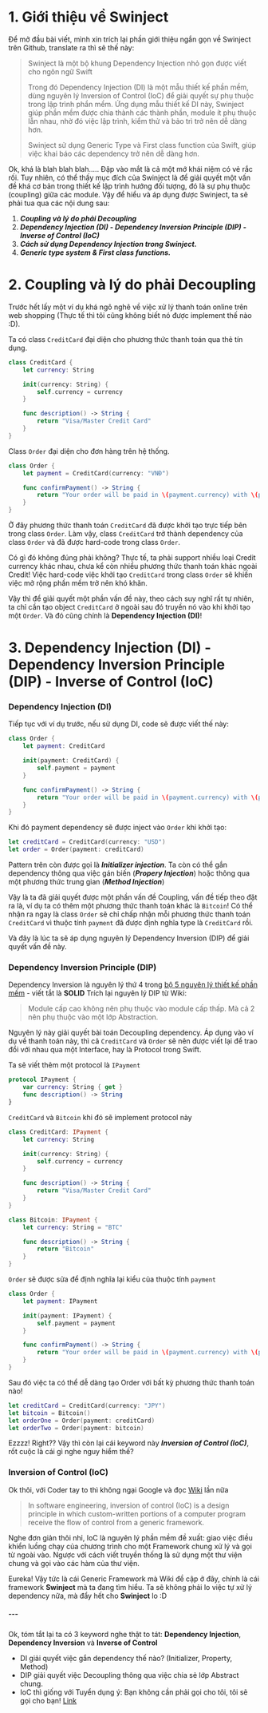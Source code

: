 # 1. Giới thiệu về Swinject
Để mở đầu bài viết, mình xin trích lại phần giới thiệu ngắn gọn về Swinject trên Github, translate ra thì sẽ thế này:
> Swinject là một bộ khung Dependency Injection nhỏ gọn được viết cho ngôn ngữ Swift
> 
> Trong đó Dependency Injection (DI) là một mẫu thiết kế phần mềm, dùng nguyên lý Inversion of Control (IoC) để giải quyết sự phụ thuộc trong lập trình phần mềm. Ứng dụng mẫu thiết kế DI này, Swinject giúp phần mềm được chia thành các thành phần, module ít phụ thuộc lẫn nhau, nhờ đó việc lập trình, kiểm thử và bảo trì trở nên dễ dàng hơn.
> 
> Swinject sử dụng Generic Type và First class function của Swift, giúp việc khai báo các dependency trở nên dễ dàng hơn.

Ok, khá là blah blah blah.....
Đập vào mắt là cả một mớ khái niệm có vẻ rắc rối. Tuy nhiên, có thể thấy mục đích của Swinject là để giải quyết một vấn đề khá cơ bản trong thiết kế lập trình hướng đối tượng, đó là sự phụ thuộc (coupling) giữa các module. Vậy để hiểu và áp dụng được Swinject, ta sẽ phải tua qua các nội dung sau:

1. **_Coupling và lý do phải Decoupling_**
2. **_Dependency Injection (DI) - Dependency Inversion Principle (DIP) - Inverse of Control (IoC)_**
3. **_Cách sử dụng Dependency Injection trong Swinject._**
4. **_Generic type system & First class functions._**

# 2. Coupling và lý do phải Decoupling
Trước hết lấy một ví dụ khá ngô nghê về việc xử lý thanh toán online trên web shopping (Thực tế thì tôi cũng không biết nó được implement thế nào :D).

Ta có class `CreditCard` đại diện cho phương thức thanh toán qua thẻ tín dụng.
```swift
class CreditCard {
    let currency: String

    init(currency: String) {
        self.currency = currency
    }

    func description() -> String {
        return "Visa/Master Credit Card"
    }
}
``` 

Class `Order` đại diện cho đơn hàng trên hệ thống.
```swift
class Order {
    let payment = CreditCard(currency: "VNĐ")

    func confirmPayment() -> String {
        return "Your order will be paid in \(payment.currency) with \(payment.description)!"
    }
}
```
Ở đây phương thức thanh toán `CreditCard` đã được khởi tạo trực tiếp bên trong class `Order`. Làm vậy, class `CreditCard` trở thành dependency của class `Order` và đã được hard-code trong class `Order`. 

Có gì đó không đúng phải không? Thực tế, ta phải support nhiều loại Credit currency khác nhau, chưa kể còn nhiều phương thức thanh toán khác ngoài Credit! Việc hard-code việc khởi tạo `CreditCard` trong class `Order` sẽ khiến việc mở rộng phần mềm trở nên khó khăn.

Vậy thì để giải quyết một phần vấn đề này, theo cách suy nghĩ rất tự nhiên, ta chỉ cần tạo object `CreditCard` ở ngoài sau đó truyền nó vào khi khởi tạo một `Order`. Và đó cũng chính là **Dependency Injection (DI)**!

# 3. Dependency Injection (DI) - Dependency Inversion Principle (DIP) - Inverse of Control (IoC)
### Dependency Injection (DI)
Tiếp tục với ví dụ trước, nếu sử dụng DI, code sẽ được viết thế này:

```swift
class Order {
    let payment: CreditCard

    init(payment: CreditCard) {
        self.payment = payment
    }

    func confirmPayment() -> String {
        return "Your order will be paid in \(payment.currency) with \(payment.description)!"
    }
}
```

Khi đó payment dependency sẽ được inject vào `Order` khi khởi tạo:
```swift
let creditCard = CreditCard(currency: "USD")
let order = Order(payment: creditCard)
```

Pattern trên còn được gọi là **_Initializer injection_**. Ta còn có thể gắn dependency thông qua việc gán biến (**_Propery Injection_**) hoặc thông qua một phương thức trung gian (**_Method Injection_**)

Vậy là ta đã giải quyết được một phần vấn đề Coupling, vấn đề tiếp theo đặt ra là, ví dụ ta có thêm một phương thức thanh toán khác là `Bitcoin`! Có thể nhận ra ngay là class `Order` sẽ chỉ chấp nhận mỗi phương thức thanh toán `CreditCard` vì thuộc tính `payment` đã được định nghĩa type là `CreditCard` rồi.

Và đây là lúc ta sẽ áp dụng nguyên lý Dependency Inversion (DIP) để giải quyết vấn đề này.

### Dependency Inversion Principle (DIP)
Dependency Inversion là nguyên lý thứ 4 trong [bộ 5 nguyên lý thiết kế phần mềm](https://en.wikipedia.org/wiki/Dependency_inversion_principle) - viết tắt là **SOLID**
Trích lại nguyên lý DIP từ Wiki:
>Module cấp cao không nên phụ thuộc vào module cấp thấp. Mà cả 2 nên phụ thuộc vào một lớp Abstraction.

Nguyên lý này giải quyết bài toán Decoupling dependency. Áp dụng vào ví dụ về thanh toán này, thì cả `CreditCard` và `Order` sẽ nên được viết lại để trao đổi với nhau qua một Interface, hay là Protocol trong Swift.

Ta sẽ viết thêm một protocol là `IPayment`
```swift
protocol IPayment {
    var currency: String { get }
    func description() -> String
}
```

`CreditCard` và `Bitcoin` khi đó sẽ implement protocol này
```swift
class CreditCard: IPayment {
    let currency: String

    init(currency: String) {
        self.currency = currency
    }

    func description() -> String {
        return "Visa/Master Credit Card"
    }
}

class Bitcoin: IPayment {
    let currency: String = "BTC"

    func description() -> String {
        return "Bitcoin"
    }
}
```

`Order` sẽ được sửa để định nghĩa lại kiểu của thuộc tính `payment`
```swift
class Order {
    let payment: IPayment

    init(payment: IPayment) {
        self.payment = payment
    }

    func confirmPayment() -> String {
        return "Your order will be paid in \(payment.currency) with \(payment.description)!"
    }
}
```

Sau đó việc ta có thể dễ dàng tạo Order với bất kỳ phương thức thanh toán nào!
```swift
let creditCard = CreditCard(currency: "JPY")
let bitcoin = Bitcoin()
let orderOne = Order(payment: creditCard)
let orderTwo = Order(payment: bitcoin)
```

Ezzzz! Right?? Vậy thì còn lại cái keyword này **_Inversion of Control (IoC)_**, rốt cuộc là cái gì nghe nguy hiểm thế?

### Inversion of Control (IoC)
Ok thôi, với Coder tay to thì không ngại Google và đọc [Wiki](https://en.wikipedia.org/wiki/Inversion_of_control) lần nữa
>In software engineering, inversion of control (IoC) is a design principle in which custom-written portions of a computer program receive the flow of control from a generic framework.

Nghe đơn giản thôi nhỉ, IoC là nguyên lý phần mềm đề xuất: giao việc điều khiển luồng chạy của chương trình cho một Framework chung xử lý và gọi từ ngoài vào. Ngược với cách viết truyền thống là sử dụng một thư viện chung và gọi vào các hàm của thư viện.

Eureka! Vậy tức là cái Generic Framework mà Wiki đề cập ở đây, chính là cái framework **Swinject** mà ta đang tìm hiểu. Ta sẽ không phải lo việc tự xử lý dependency nữa, mà đẩy hết cho **Swinject** lo :D

##### ---
Ok, tóm tắt lại ta có 3 keyword nghe thật to tát: **Dependency Injection**, **Dependency Inversion** và **Inverse of Control**
- DI giải quyết việc gắn dependency thế nào? (Initializer, Property, Method)
- DIP giải quyết việc Decoupling thông qua việc chia sẻ lớp Abstract chung.
- IoC thì giống với Tuyển dụng ý: Bạn không cần phải gọi cho tôi, tôi sẽ gọi cho bạn! [Link](https://en.wikipedia.org/wiki/Inversion_of_control#Overview)

